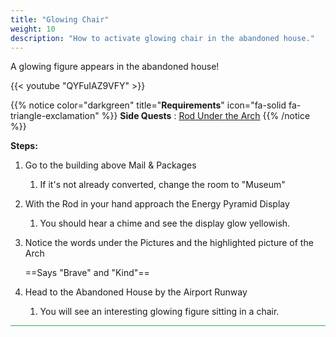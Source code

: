 ```yaml
---
title: "Glowing Chair"
weight: 10
description: "How to activate glowing chair in the abandoned house."
---
```


A glowing figure appears in the abandoned house!

{{< youtube "QYFuIAZ9VFY" >}}

{{% notice color="darkgreen" title="**Requirements**" icon="fa-solid fa-triangle-exclamation"  %}}
**Side Quests** : [Rod Under the Arch](/lore/special_tools/rod_under_arch)
{{% /notice %}}


**Steps:**

1. Go to the building above Mail & Packages
	1. If it's not already converted, change the room to "Museum"
2. With the Rod in your hand approach the Energy Pyramid Display
	1. You should hear a chime and see the display glow yellowish.
3. Notice the words under the Pictures and the highlighted picture of the Arch
 
	==Says "Brave" and "Kind"==	
4. Head to the Abandoned House by the Airport Runway
	1. You will see an interesting glowing figure sitting in a chair.

<hr style="background-color: #28b44c" size=8>
